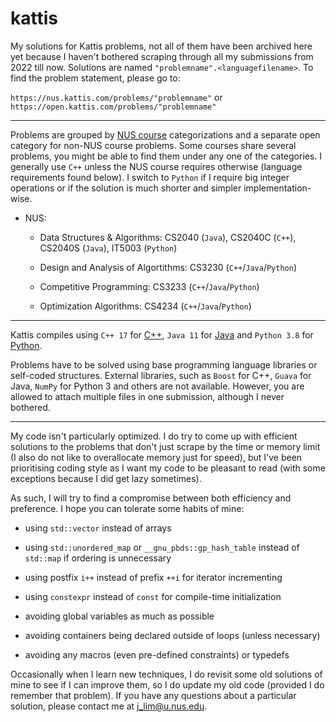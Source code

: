 # kattis

My solutions for Kattis problems, not all of them have been archived here yet because I haven't bothered scraping through all my submissions from 2022 till now. Solutions are named `"problemname".<languagefilename>`. To find the problem statement, please go to:

`https://nus.kattis.com/problems/"problemname"` or `https://open.kattis.com/problems/"problemname"`

---

Problems are grouped by [NUS course](https://nus.kattis.com/courses) categorizations and a separate open category for non-NUS course problems. Some courses share several problems, you might be able to find them under any one of the categories. I generally use `C++` unless the NUS course requires otherwise (language requirements found below). I switch to `Python` if I require big integer operations or if the solution is much shorter and simpler implementation-wise.

* NUS:

  * Data Structures & Algorithms: CS2040 (`Java`), CS2040C (`C++`), CS2040S (`Java`), IT5003 (`Python`)

  * Design and Analysis of Algortithms: CS3230 (`C++`/`Java`/`Python`)

  * Competitive Programming: CS3233 (`C++`/`Java`/`Python`)

  * Optimization Algorithms: CS4234 (`C++`/`Java`/`Python`)

---

Kattis compiles using `C++ 17` for [C++](https://open.kattis.com/languages/cpp), `Java 11` for [Java](https://open.kattis.com/languages/java) and `Python 3.8` for [Python](https://open.kattis.com/languages/python3).

Problems have to be solved using base programming language libraries or self-coded structures. External libraries, such as `Boost` for C++, `Guava` for Java, `NumPy` for Python 3 and others are not available. However, you are allowed to attach multiple files in one submission, although I never bothered.

---

My code isn't particularly optimized. I do try to come up with efficient solutions to the problems that don't just scrape by the time or memory limit (I also do not like to overallocate memory just for speed), but I've been prioritising coding style as I want my code to be pleasant to read (with some exceptions because I did get lazy sometimes).

As such, I will try to find a compromise between both efficiency and preference. I hope you can tolerate some habits of mine:

* using `std::vector` instead of arrays

* using `std::unordered_map` or `__gnu_pbds::gp_hash_table` instead of `std::map` if ordering is unnecessary

* using postfix `i++` instead of prefix `++i` for iterator incrementing

* using `constexpr` instead of `const` for compile-time initialization

* avoiding global variables as much as possible

* avoiding containers being declared outside of loops (unless necessary)

* avoiding any macros (even pre-defined constraints) or typedefs

Occasionally when I learn new techniques, I do revisit some old solutions of mine to see if I can improve them, so I do update my old code (provided I do remember that problem). If you have any questions about a particular solution, please contact me at j_lim@u.nus.edu.
